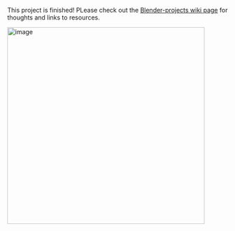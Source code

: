 This project is finished! 
PLease check out the [Blender-projects wiki page](https://github.com/ux-fran/blender-projects-main-hub-repo/wiki/1-%E2%80%90-Emilia-%E2%80%90-female-hero-%E2%80%90-sculpt) for thoughts and links to resources.

<img width="451" alt="image" src="https://github.com/user-attachments/assets/98e0476a-aec1-46c2-a444-37f25cb1c27a">
